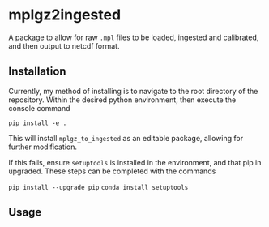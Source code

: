 # mplgz2ingested

A package to allow for raw `.mpl` files to be loaded, ingested and calibrated, and then output to netcdf format.

## Installation

Currently, my method of installing is to navigate to the root directory of the repository. Within the desired python environment, then execute the console command 

```pip install -e .```

This will install `mplgz_to_ingested` as an editable package, allowing for further modification.

If this fails, ensure `setuptools` is installed in the environment, and that pip in upgraded. These steps can be completed with the commands

```pip install --upgrade pip```
```conda install setuptools```

## Usage